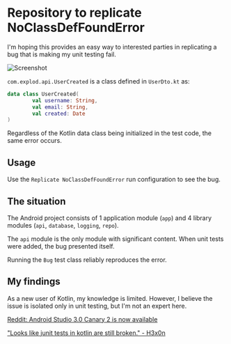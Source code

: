 # Repository to replicate NoClassDefFoundError

I'm hoping this provides an easy way to interested parties in replicating a bug that is making my unit testing fail. 

![Screenshot](https://i.imgur.com/aF19YJx.png)

`com.explod.api.UserCreated` is a class defined in `UserDto.kt` as:

```kotlin
data class UserCreated(
        val username: String,
        val email: String,
        val created: Date
)
```

Regardless of the Kotlin data class being initialized in the test code, the same error occurs.

## Usage

Use the `Replicate NoClassDefFoundError` run configuration to see the bug.

## The situation

The Android project consists of 1 application module (`app`) and 4 library modules (`api`, `database`, `logging`, `repo`).

The `api` module is the only module with significant content. When unit tests were added, the bug presented itself.
  
Running the `Bug` test class reliably reproduces the error.
 
## My findings
 
As a new user of Kotlin, my knowledge is limited. However, I believe the issue is isolated only in unit testing, but I'm not an expert here.

[Reddit: Android Studio 3.0 Canary 2 is now available](https://www.reddit.com/r/androiddev/comments/6dkogi/android_studio_30_canary_2_is_now_available/)

["Looks like junit tests in kotlin are still broken." - H3x0n](https://www.reddit.com/r/androiddev/comments/6dkogi/android_studio_30_canary_2_is_now_available/di3uzpi/)